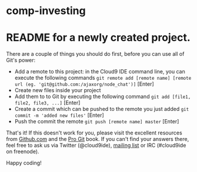 comp-investing
==============

# README for a newly created project.

There are a couple of things you should do first, before you can use all of Git's power:

  * Add a remote to this project: in the Cloud9 IDE command line, you can execute the following commands
    `git remote add [remote name] [remote url (eg. 'git@github.com:/ajaxorg/node_chat')]` [Enter]
  * Create new files inside your project
  * Add them to to Git by executing the following command
    `git add [file1, file2, file3, ...]` [Enter]
  * Create a commit which can be pushed to the remote you just added
    `git commit -m 'added new files'` [Enter]
  * Push the commit the remote
    `git push [remote name] master` [Enter]

That's it! If this doesn't work for you, please visit the excellent resources from [Github.com](http://help.github.com) and the [Pro Git](http://http://progit.org/book/) book.
If you can't find your answers there, feel free to ask us via Twitter (@cloud9ide), [mailing list](groups.google.com/group/cloud9-ide) or IRC (#cloud9ide on freenode).

Happy coding!